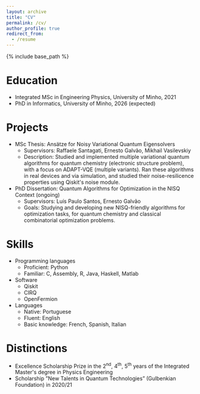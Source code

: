 ```yaml
---
layout: archive
title: "CV"
permalink: /cv/
author_profile: true
redirect_from:
  - /resume
---
```


{% include base_path %}

Education
======
* Integrated MSc in Engineering Physics, University of Minho, 2021
* PhD in Informatics, University of Minho, 2026 (expected)

Projects
======
* MSc Thesis: Ansätze for Noisy Variational Quantum Eigensolvers
  * Supervisors: Raffaele Santagati, Ernesto Galvão, Mikhail Vasilevskiy
  * Description: Studied and implemented multiple variational quantum algorithms for quantum chemistry (electronic structure problem), with a focus on ADAPT-VQE (multiple variants). Ran these algorithms in real devices and via simulation, and studied their noise-resilicence properties using Qiskit's noise module.
* PhD Dissertation: Quantum Algorithms for Optimization in the NISQ Context (ongoing)
  * Supervisors: Luís Paulo Santos, Ernesto Galvão
  * Goals: Studying and developing new NISQ-friendly algorithms for optimization tasks, for quantum chemistry and classical combinatorial optimization problems.

<!---
Work Experience
======
* Summer 2015: Research Assistant
  * Github University
  * Duties included: Tagging issues
  * Supervisor: Professor Git

* Fall 2015: Research Assistant
  * Github University
  * Duties included: Merging pull requests
  * Supervisor: Professor Hub
--->

Skills
======
* Programming languages
  * Proficient: Python
  * Familiar: C, Assembly, R, Java, Haskell, Matlab
* Software
  * Qiskit
  * CIRQ
  * OpenFermion
* Languages
  * Native: Portuguese
  * Fluent: English
  * Basic knowledge: French, Spanish, Italian

Distinctions
======
* Excellence Scholarship Prize in the 2<sup>nd</sup>, 4<sup>th</sup>, 5<sup>th</sup> years of the Integrated Master's degree in Physics Engineering
* Scholarship ”New Talents in Quantum Technologies” (Gulbenkian Foundation) in 2020/21

<!---
Publications
======
  <ul>{% for post in site.publications %}
    {% include archive-single-cv.html %}
  {% endfor %}</ul>
 
Talks
======
  <ul>{% for post in site.talks %}
    {% include archive-single-talk-cv.html %}
  {% endfor %}</ul>
  
Teaching
======
  <ul>{% for post in site.teaching %}
    {% include archive-single-cv.html %}
  {% endfor %}</ul>
  
Service and leadership
======
* Currently signed in to 43 different slack teams

--->
